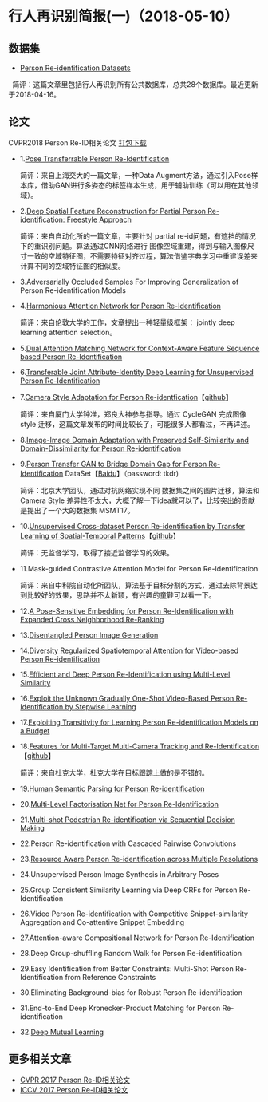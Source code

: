 行人再识别简报(一)（2018-05-10）
=====

数据集
----
* [Person Re-identification Datasets](http://robustsystems.coe.neu.edu/sites/robustsystems.coe.neu.edu/files/systems/projectpages/reiddataset.html)

   简评：这篇文章里包括行人再识别所有公共数据库，总共28个数据库。最近更新于2018-04-16。
  
论文
-----
CVPR2018 Person Re-ID相关论文 [打包下载](https://pan.baidu.com/s/1JUdVwbK_K7yngbF-pYb4xQ)
* 1.[Pose Transferrable Person Re-Identification](https://pan.baidu.com/s/1nwFetDZ)
  
  简评：来自上海交大的一篇文章，一种Data Augment方法，通过引入Pose样本库，借助GAN进行多姿态的标签样本生成，用于辅助训练（可以用在其他领域）。
* 2.[Deep Spatial Feature Reconstruction for Partial Person Re-identification: Freestyle Approach](https://arxiv.org/abs/1801.00881)
  
  简评：来自自动化所的一篇文章，主要针对 partial re-id问题，有遮挡的情况下的重识别问题。算法通过CNN网络进行 图像空域重建，得到与输入图像尺寸一致的空域特征图，不需要特征对齐过程，算法借鉴字典学习中重建误差来计算不同的空域特征图的相似度。
* 3.Adversarially Occluded Samples For Improving Generalization of Person Re-identification Models
* 4.[Harmonious Attention Network for Person Re-Identification](https://arxiv.org/abs/1802.08122)
   
   简评：来自伦敦大学的工作，文章提出一种轻量级框架： jointly deep learning attention selection。
* 5.[Dual Attention Matching Network for Context-Aware Feature Sequence based Person Re-Identification](https://arxiv.org/abs/1803.09937)
* 6.[Transferable Joint Attribute-Identity Deep Learning for Unsupervised Person Re-Identification](https://arxiv.org/abs/1803.09786)
* 7.[Camera Style Adaptation for Person Re-identfication](https://arxiv.org/abs/1711.10295v1)【[github](https://github.com/zhunzhong07/CamStyle)】
  
  简评：来自厦门大学钟准，郑良大神参与指导。通过 CycleGAN 完成图像 style 迁移，这篇文章发布的时间比较长了，可能很多人都看过，不再详述。
* 8.[Image-Image Domain Adaptation with Preserved Self-Similarity and Domain-Dissimilarity for Person Re-identification](https://arxiv.org/abs/1711.07027)
* 9.[Person Transfer GAN to Bridge Domain Gap for Person Re-Identification](https://arxiv.org/abs/1711.08565)
    DataSet【[Baidu](https://pan.baidu.com/share/init?surl=tNZdIpT_054ST8syYW1gzw)】（password: tkdr)

  简评：北京大学团队，通过对抗网络实现不同 数据集之间的图片迁移，算法和 Camera Style 差异性不太大，大概了解一下idea就可以了，比较突出的贡献是提出了一个大的数据集 MSMT17。
* 10.[Unsupervised Cross-dataset Person Re-identification by Transfer Learning of Spatial-Temporal Patterns](https://arxiv.org/abs/1803.07293)【[github](https://github.com/ahangchen/TFusion)】

  简评：无监督学习，取得了接近监督学习的效果。
* 11.Mask-guided Contrastive Attention Model for Person Re-Identification
  
  简评：来自中科院自动化所团队，算法基于目标分割的方式，通过去除背景达到比较好的效果，思路并不太新颖，有兴趣的童鞋可以看一下。
* 12.[A Pose-Sensitive Embedding for Person Re-Identification with Expanded Cross Neighborhood Re-Ranking](https://arxiv.org/abs/1711.10378)
* 13.[Disentangled Person Image Generation](https://arxiv.org/abs/1712.02621)
* 14.[Diversity Regularized Spatiotemporal Attention for Video-based Person Re-identification](https://arxiv.org/abs/1803.09882)
* 15.[Efficient and Deep Person Re-Identification using Multi-Level Similarity](https://arxiv.org/abs/1803.11353)
* 16.[Exploit the Unknown Gradually One-Shot Video-Based Person Re-Identification by Stepwise Learning](http://xuanyidong.com/publication/cvpr-2018-reid/)
* 17.[Exploiting Transitivity for Learning Person Re-identification Models on a Budget](https://core.ac.uk/display/53854596)
* 18.[Features for Multi-Target Multi-Camera Tracking and Re-Identification](https://arxiv.org/abs/1803.10859)【[github](https://github.com/yoon28/SCT4DukeMTMC)】
  
  简评：来自杜克大学，杜克大学在目标跟踪上做的是不错的。
* 19.[Human Semantic Parsing for Person Re-identification](https://arxiv.org/abs/1804.00216)
* 20.[Multi-Level Factorisation Net for Person Re-Identification](https://arxiv.org/abs/1803.09132)
* 21.[Multi-shot Pedestrian Re-identification via Sequential Decision Making](https://arxiv.org/abs/1712.07257)
* 22.Person Re-identification with Cascaded Pairwise Convolutions
* 23.[Resource Aware Person Re-identification across Multiple Resolutions](http://home.bharathh.info/pubs/pdfs/WangCVPR2018b.pdf)
* 24.Unsupervised Person Image Synthesis in Arbitrary Poses
* 25.Group Consistent Similarity Learning via Deep CRFs for Person Re-Identification
* 26.Video Person Re-identification with Competitive Snippet-similarity Aggregation and Co-attentive Snippet Embedding
* 27.Attention-aware Compositional Network for Person Re-Identification
* 28.Deep Group-shuffling Random Walk for Person Re-identification
* 29.Easy Identification from Better Constraints: Multi-Shot Person Re-Identification from Reference Constraints
* 30.Eliminating Background-bias for Robust Person Re-identification
* 31.End-to-End Deep Kronecker-Product Matching for Person Re-identification
* 32.[Deep Mutual Learning](https://arxiv.org/abs/1706.00384)
  
 更多相关文章
 -------
 * [CVPR 2017 Person Re-ID相关论文](https://zhuanlan.zhihu.com/p/29053615)
 * [ICCV 2017 Person Re-ID相关论文](https://zhuanlan.zhihu.com/p/29102474)
 
	
 
  

